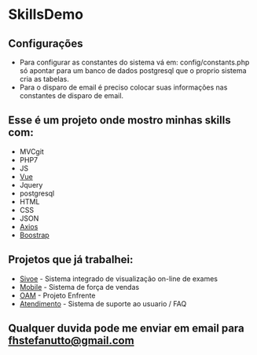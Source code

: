 # SkillsDemo

## Configurações
* Para configurar as constantes do sistema vá em: config/constants.php só apontar para um banco de dados postgresql que o proprio sistema cria as tabelas.
* Para o disparo de email é preciso colocar suas informações nas constantes de disparo de email.


## Esse é um projeto onde mostro minhas skills com:
* MVCgit 
* PHP7
* JS
* [Vue](https://github.com/vuejs/vue)
* Jquery
* postgresql
* HTML
* CSS
* JSON
* [Axios](https://github.com/axios/axios)
* [Boostrap](https://getbootstrap.com/)

## Projetos que já trabalhei:
* [Sivoe](https://homolog.sivoe.med.br/) - Sistema integrado de visualização on-line de exames
* [Mobile](http://sistemas.tnsistemas.com.br/mobile/granopene) - Sistema de força de vendas
* [OAM](http://sistemas.tnsistemas.com.br/oam/) - Projeto Enfrente 
* [Atendimento](https://tnsistemas.com.br/atendimento/) - Sistema de suporte ao usuario / FAQ

## Qualquer duvida pode me enviar em email para fhstefanutto@gmail.com

